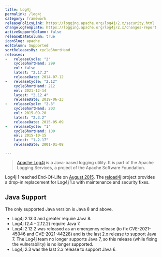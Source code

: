 ```yaml
---
title: Log4j
permalink: /log4j
category: framework
releasePolicyLink: https://logging.apache.org/log4j/2.x/security.html
changelogTemplate: https://logging.apache.org/log4j/2.x/changes-report.html#a{{"__LATEST__"}}
activeSupportColumn: false
releaseDateColumn: true
iconSlug: apache
eolColumn: Supported
sortReleasesBy: cycleShortHand
releases:
-   releaseCycle: "2"
    cycleShortHand: 299
    eol: false
    latest: "2.17.2"
    releaseDate: 2014-07-12
-   releaseCycle: "2.12"
    cycleShortHand: 212
    eol: 2021-12-14
    latest: "2.12.4"
    releaseDate: 2019-06-23
-   releaseCycle: "2.3"
    cycleShortHand: 203
    eol: 2015-09-20
    latest: "2.3.2"
    releaseDate: 2015-05-09
-   releaseCycle: "1"
    cycleShortHand: 100
    eol: 2015-10-15
    latest: "1.2.17"
    releaseDate: 2001-01-08

---
```


> [Apache Log4j](https://logging.apache.org/log4j/2.x/) is a Java-based logging utility. It is part of the Apache Logging Services, a project of the Apache Software Foundation.

Log4j 1 reached End-Of-Life on [August 2015](https://blogs.apache.org/foundation/entry/apache_logging_services_project_announces). The [reload4j](https://reload4j.qos.ch/) project provides a drop-in replacement for Log4j 1.x with maintenance and security fixes.

## Java Support

The only supported Java version is Java 8 and above.

- Log4j 2.13.0 and greater require Java 8.
- Log4j (2.4 - 2.12.2) require Java 7.
- Log4j 2.12.2 was released as an emergency release (to fix CVE-2021-45046 and CVE-2021-44228) and is the last 2.x release to support Java 7. The Log4j team no longer supports Java 7, so this release (while fixing the vulnerability) is no longer supported.
- Log4j 2.3 was the last 2.x release to support Java 6.
